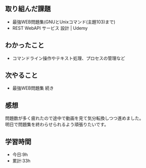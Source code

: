 ## 取り組んだ課題
- 最強WEB問題集(GNUとUnixコマンド(主題103)まで)
- REST WebAPI サービス 設計 | Udemy

## わかったこと
- コマンドライン操作やテキスト処理、プロセスの管理など

## 次やること
- 最強WEB問題集 続き

## 感想
問題数が多く疲れたので途中で動画を見て気分転換しつつ進めました。  
明日で問題集を終わらせられるよう頑張りたいです。

## 学習時間
- 今日:9h
- 累計:33h
